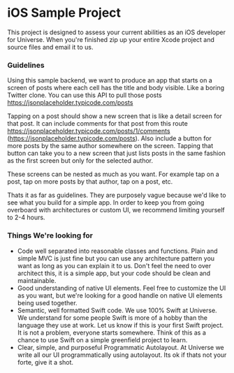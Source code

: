 # iOS Sample Project
This project is designed to assess your current abilities as an iOS developer for Universe. When you're finished zip up your entire Xcode project and source files and email it to us.

### Guidelines
Using this sample backend, we want to produce an app that starts on a screen of posts where each cell has the title and body visible. Like a boring Twitter clone. You can use this API to pull those posts https://jsonplaceholder.typicode.com/posts

Tapping on a post should show a new screen that is like a detail screen for that post. It can include comments for that post from this route https://jsonplaceholder.typicode.com/posts/1/comments (https://jsonplaceholder.typicode.com/posts). Also include a button for more posts by the same author somewhere on the screen. Tapping that button can take you to a new screen that just lists posts in the same fashion as the first screen but only for the selected author.

These screens can be nested as much as you want. For example tap on a post, tap on more posts by that author, tap on a post, etc.

Thats it as far as guidelines. They are purposely vague because we'd like to see what you build for a simple app. In order to keep you from going overboard with architectures or custom UI, we recommend limiting yourself to 2-4 hours.

### Things We're looking for

* Code well separated into reasonable classes and functions. Plain and simple MVC is just fine but you can use any architecture pattern you want as long as you can explain it to us. Don't feel the need to over architect this, it is a simple app, but your code should be clean and maintainable.
* Good understanding of native UI elements. Feel free to customize the UI as you want, but we're looking for a good handle on native UI elements being used together.
* Semantic, well formatted Swift code. We use 100% Swift at Universe. We understand for some people Swift is more of a hobby than the language they use at work. Let us know if this is your first Swift project. It is not a problem, everyone starts somewhere. Think of this as a chance to use Swift on a simple greenfield project to learn.
* Clear, simple, and purposeful Programmatic Autolayout. At Universe we write all our UI programmatically using autolayout. Its ok if thats not your forte, give it a shot.
